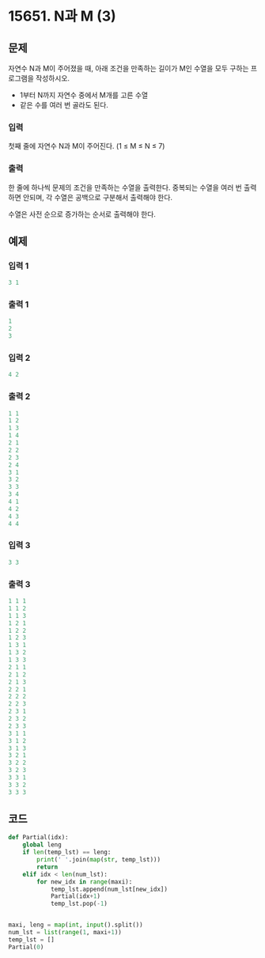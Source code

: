 # 15651. N과 M (3)



## 문제

자연수 N과 M이 주어졌을 때, 아래 조건을 만족하는 길이가 M인 수열을 모두 구하는 프로그램을 작성하시오.

- 1부터 N까지 자연수 중에서 M개를 고른 수열
- 같은 수를 여러 번 골라도 된다.



### 입력

첫째 줄에 자연수 N과 M이 주어진다. (1 ≤ M ≤ N ≤ 7)

### 출력

한 줄에 하나씩 문제의 조건을 만족하는 수열을 출력한다. 중복되는 수열을 여러 번 출력하면 안되며, 각 수열은 공백으로 구분해서 출력해야 한다.

수열은 사전 순으로 증가하는 순서로 출력해야 한다.



## 예제

### 입력 1

```python
3 1
```

### 출력 1

```python
1
2
3
```



### 입력 2

```python
4 2
```

### 출력 2

```python
1 1
1 2
1 3
1 4
2 1
2 2
2 3
2 4
3 1
3 2
3 3
3 4
4 1
4 2
4 3
4 4
```



### 입력 3

```python
3 3
```

### 출력 3

```python
1 1 1
1 1 2
1 1 3
1 2 1
1 2 2
1 2 3
1 3 1
1 3 2
1 3 3
2 1 1
2 1 2
2 1 3
2 2 1
2 2 2
2 2 3
2 3 1
2 3 2
2 3 3
3 1 1
3 1 2
3 1 3
3 2 1
3 2 2
3 2 3
3 3 1
3 3 2
3 3 3
```





## 코드

```python
def Partial(idx):
    global leng
    if len(temp_lst) == leng:
        print(' '.join(map(str, temp_lst)))
        return
    elif idx < len(num_lst):
        for new_idx in range(maxi):
            temp_lst.append(num_lst[new_idx])
            Partial(idx+1)
            temp_lst.pop(-1)


maxi, leng = map(int, input().split())
num_lst = list(range(1, maxi+1))
temp_lst = []
Partial(0)
```
